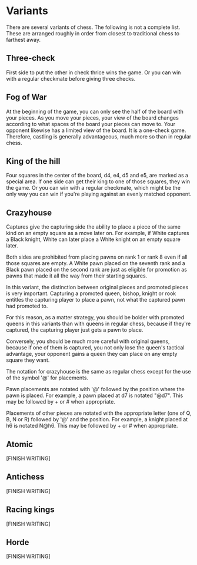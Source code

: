 # Variants

There are several variants of chess. The following is not a complete list. These 
are arranged roughly in order from closest to traditional chess to farthest 
away.

## Three-check

First side to put the other in check thrice wins the game. Or you can win with a 
regular checkmate before giving three checks.

## Fog of War

At the beginning of the game, you can only see the half of the board with your 
pieces. As you move your pieces, your view of the board changes according to 
what spaces of the board your pieces can move to. Your opponent likewise has a 
limited view of the board. It is a one-check game. Therefore, castling is 
generally advantageous, much more so than in regular chess.

## King of the hill

Four squares in the center of the board, d4, e4, d5 and e5, are marked as a 
special area. If one side can get their king to one of those squares, they win 
the game. Or you can win with a regular checkmate, which might be the only way 
you can win if you're playing against an evenly matched opponent.

## Crazyhouse

Captures give the capturing side the ability to place a piece of the same kind 
on an empty square as a move later on. For example, if White captures a Black 
knight, White can later place a White knight on an empty square later.

Both sides are prohibited from placing pawns on rank 1 or rank 8 even if all 
those squares are empty. A White pawn placed on the seventh rank and a Black 
pawn placed on the second rank are just as eligible for promotion as pawns that 
made it all the way from their starting squares.

In this variant, the distinction between original pieces and promoted pieces is 
very important. Capturing a promoted queen, bishop, knight or rook entitles the 
capturing player to place a pawn, not what the captured pawn had promoted to.

For this reason, as a matter strategy, you should be bolder with promoted queens 
in this variants than with queens in regular chess, because if they're captured, 
the capturing player just gets a pawn to place.

Conversely, you should be much more careful with original queens, because if one 
of them is captured, you not only lose the queen's tactical advantage, your 
opponent gains a queen they can place on any empty square they want.

The notation for crazyhouse is the same as regular chess except for the use of 
the symbol '@' for placements.

Pawn placements are notated with '@' followed by the position where the pawn is 
placed. For example, a pawn placed at d7 is notated "@d7". This may be followed 
by + or # when appropriate.

Placements of other pieces are notated with the appropriate letter (one of Q, B, 
N or R) followed by '@' and the position. For example, a knight placed at h6 is 
notated N@h6. This may be followed by + or # when appropriate.

## Atomic

[FINISH WRITING]

## Antichess

[FINISH WRITING]

## Racing kings

[FINISH WRITING]

## Horde

[FINISH WRITING]
